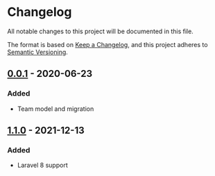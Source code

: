 # Changelog
All notable changes to this project will be documented in this file.

The format is based on [Keep a Changelog](https://keepachangelog.com/en/1.0.0/),
and this project adheres to [Semantic Versioning](https://semver.org/spec/v2.0.0.html).

## [0.0.1] - 2020-06-23
### Added
- Team model and migration

[Unreleased]: https://github.com/olivierlacan/keep-a-changelog/compare/v1.0.0...HEAD
[0.0.1]: https://github.com/olivierlacan/keep-a-chang

## [1.1.0] - 2021-12-13
### Added
- Laravel 8 support

[Unreleased]: https://github.com/olivierlacan/keep-a-changelog/compare/v1.0.0...HEAD
[1.1.0]: https://github.com/olivierlacan/keep-a-chang
